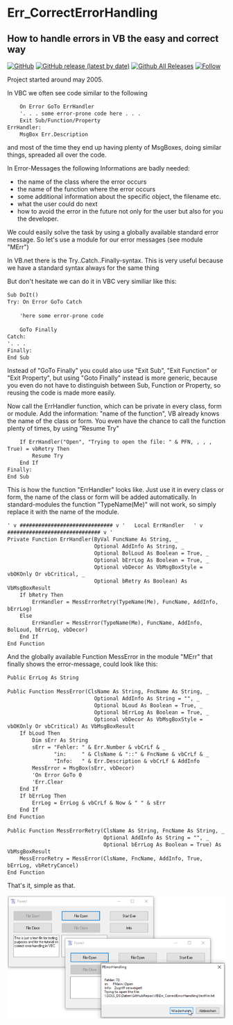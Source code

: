 # Err_CorrectErrorHandling  
## How to handle errors in VB the easy and correct way  

[![GitHub](https://img.shields.io/github/license/OlimilO1402/Err_CorrectErrorHandling?style=plastic)](https://github.com/OlimilO1402/Err_CorrectErrorHandling/blob/master/LICENSE) 
[![GitHub release (latest by date)](https://img.shields.io/github/v/release/OlimilO1402/Err_CorrectErrorHandling?style=plastic)](https://github.com/OlimilO1402/Err_CorrectErrorHandling/releases/latest)
[![Github All Releases](https://img.shields.io/github/downloads/OlimilO1402/Err_CorrectErrorHandling/total.svg)](https://github.com/OlimilO1402/Err_CorrectErrorHandling/releases/download/v1.0.12/ErrorHandling_v1.0.12.zip)
[![Follow](https://img.shields.io/github/followers/OlimilO1402.svg?style=social&label=Follow&maxAge=2592000)](https://github.com/OlimilO1402/Err_CorrectErrorHandling/watchers)

Project started around may 2005.  

In VBC we often see code similar to the following
```vba
    On Error GoTo ErrHandler
    '. . . some error-prone code here . . .
    Exit Sub/Function/Property
ErrHandler:
    MsgBox Err.Description
```

and most of the time they end up having plenty of MsgBoxes, doing similar things, spreaded all over the code.

In Error-Messages the following Informations are badly needed:
 * the name of the class where the error occurs
 * the name of the function where the error occurs
 * some additional information about the specific object, the filename etc.
 * what the user could do next
 * how to avoid the error in the future
not only for the user but also for you the developer.

We could easily solve the task by using a globally available standard error message.
So let's use a module for our error messages (see module "MErr")

In VB.net there is the Try..Catch..Finally-syntax.
This is very useful because we have a standard syntax always for the same thing

But don't hesitate we can do it in VBC very similiar like this:
```vba
Sub DoIt()
Try: On Error GoTo Catch
    
	'here some error-prone code 
	
	GoTo Finally
Catch:
'. . .
Finally:
End Sub
```

Instead of "GoTo Finally" you could also use "Exit Sub", "Exit Function" or "Exit Property",
but using "Goto Finally" instead is more generic, because you even do not have to distinguish 
between Sub, Function or Property, so reusing the code is made more easily.

Now call the ErrHandler function, which can be private in every class, form or module.
Add the information: "name of the function", VB already knows the name of the class or form.
You even have the chance to call the function plenty of times, by using "Resume Try"
```vba
    If ErrHandler("Open", "Trying to open the file: " & PFN, , , , True) = vbRetry Then
        Resume Try
    End If
Finally:
End Sub
```

This is how the function "ErrHandler" looks like. Just use it in every class or form, the name 
of the class or form will be added automatically. In standard-modules the function "TypeName(Me)" 
will not work, so simply replace it with the name of the module.
```vba
' v ############################## v '   Local ErrHandler   ' v ############################## v '
Private Function ErrHandler(ByVal FuncName As String, _
                            Optional AddInfo As String, _
                            Optional BolLoud As Boolean = True, _
                            Optional bErrLog As Boolean = True, _
                            Optional vbDecor As VbMsgBoxStyle = vbOKOnly Or vbCritical, _
                            Optional bRetry As Boolean) As VbMsgBoxResult
    If bRetry Then
        ErrHandler = MessErrorRetry(TypeName(Me), FuncName, AddInfo, bErrLog)
    Else
        ErrHandler = MessError(TypeName(Me), FuncName, AddInfo, BolLoud, bErrLog, vbDecor)
    End If
End Function
```

And the globally available Function MessError in the module "MErr" that finally shows the error-message, could look like this:
```vba
Public ErrLog As String

Public Function MessError(ClsName As String, FncName As String, _
                            Optional AddInfo As String = "", _
                            Optional bLoud As Boolean = True, _
                            Optional bErrLog As Boolean = True, _
                            Optional vbDecor As VbMsgBoxStyle = vbOKOnly Or vbCritical) As VbMsgBoxResult
    If bLoud Then
        Dim sErr As String
        sErr = "Fehler: " & Err.Number & vbCrLf & _
               "in:     " & ClsName & "::" & FncName & vbCrLf & _
               "Info:   " & Err.Description & vbCrLf & AddInfo
        MessError = MsgBox(sErr, vbDecor)
        'On Error GoTo 0
        'Err.Clear
    End If
    If bErrLog Then
        ErrLog = ErrLog & vbCrLf & Now & " " & sErr
    End If
End Function

Public Function MessErrorRetry(ClsName As String, FncName As String, _
                               Optional AddInfo As String = "", _
                               Optional bErrLog As Boolean = True) As VbMsgBoxResult
    MessErrorRetry = MessError(ClsName, FncName, AddInfo, True, bErrLog, vbRetryCancel)
End Function
```
That's it, simple as that.

![ErrorHandling Image](Resources/ErrorHandling.png "ErrorHandling Image")
